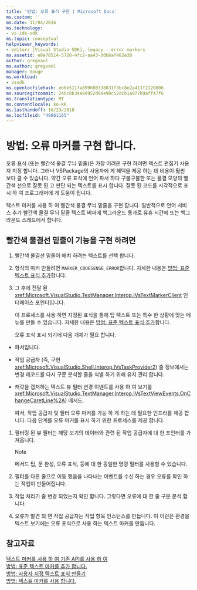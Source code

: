 ```yaml
---
title: '방법: 오류 표식 구현 | Microsoft Docs'
ms.custom: ''
ms.date: 11/04/2016
ms.technology:
- vs-ide-sdk
ms.topic: conceptual
helpviewer_keywords:
- editors [Visual Studio SDK], legacy - error markers
ms.assetid: e8e78514-5720-4fc2-aa43-00b6af482e38
author: gregvanl
ms.author: gregvanl
manager: douge
ms.workload:
- vssdk
ms.openlocfilehash: eb6e511fa899680338831f3bc8e2a411f2126006
ms.sourcegitcommit: 240c8b34e80952d00e90c52dcb1a077b9aff47f6
ms.translationtype: MT
ms.contentlocale: ko-KR
ms.lasthandoff: 10/23/2018
ms.locfileid: "49861165"
---
```

# <a name="how-to-implement-error-markers"></a>방법: 오류 마커를 구현 합니다.
오류 표식 (또는 빨간색 물결 무늬 밑줄)은 가장 어려운 구현 하려면 텍스트 편집기 사용자 지정 합니다. 그러나 VSPackage의 사용자에 게 혜택을 제공 하는 데 비용이 훨씬 보다 클 수 있습니다. 약간 오류 표식에 언어 파서 하다 구불구불한 또는 물결 모양의 빨간색 선으로 잘못 된 고 판단 되는 텍스트를 표시 합니다. 잘못 된 코드를 시각적으로 표시 하 여 프로그래머에 게 도움이 됩니다.  
  
 텍스트 마커를 사용 하 여 빨간색 물결 무늬 밑줄을 구현 합니다. 일반적으로 언어 서비스 추가 빨간색 물결 무늬 밑줄 텍스트 버퍼에 백그라운드 통과로 유휴 시간에 또는 백그라운드 스레드에서 합니다.  
  
## <a name="to-implement-the-red-wavy-underline-feature"></a>빨간색 물결선 밑줄이 기능을 구현 하려면  
  
1. 빨간색 물결선 밑줄이 배치 하려는 텍스트를 선택 합니다.  
  
2. 형식의 마커 만들려면 `MARKER_CODESENSE_ERROR`합니다. 자세한 내용은 [방법: 표준 텍스트 표식 추가](../extensibility/how-to-add-standard-text-markers.md)합니다.  
  
3. 그 후에 전달 된 <xref:Microsoft.VisualStudio.TextManager.Interop.IVsTextMarkerClient> 인터페이스 포인터입니다.  
  
   이 프로세스를 사용 하면 지정된 표식을 통해 팁 텍스트 또는 특수 한 상황에 맞는 메뉴를 만들 수 있습니다. 자세한 내용은 [방법: 표준 텍스트 표식 추가](../extensibility/how-to-add-standard-text-markers.md)합니다.  
  
   오류 표식 표시 되기에 다음 개체가 필요 합니다.  
  
- 파서입니다.  
  
- 작업 공급자 (즉, 구현 <xref:Microsoft.VisualStudio.Shell.Interop.IVsTaskProvider2>) 줄 정보에서는 변경 레코드를 다시 구문 분석할 줄을 식별 하기 위해 유지 관리 합니다.  
  
- 캐럿을 캡처하는 텍스트 뷰 필터 변경 이벤트를 사용 하 여 보기를 <xref:Microsoft.VisualStudio.TextManager.Interop.IVsTextViewEvents.OnChangeCaretLine%2A>) 메서드.  
  
  파서, 작업 공급자 및 필터 오류 마커를 가능 하 게 하는 데 필요한 인프라를 제공 합니다. 다음 단계를 오류 마커를 표시 하기 위한 프로세스를 제공 합니다.  
  
1.  필터링 된 뷰 필터는 해당 보기의 데이터와 관련 된 작업 공급자에 대 한 포인터를 가져옵니다.  
  
    > [!NOTE]
    >  메서드 팁, 문 완성, 오류 표식, 등에 대 한 동일한 명령 필터를 사용할 수 있습니다.  
  
2.  필터를 다른 줄으로 이동 했음을 나타내는 이벤트를 수신 하는 경우 오류를 확인 하는 작업이 만들어집니다.  
  
3.  작업 처리기 줄 변경 되었는지 확인 합니다. 그렇다면 오류에 대 한 줄 구문 분석 합니다.  
  
4.  오류가 발견 되 면 작업 공급자는 작업 항목 인스턴스를 만듭니다. 이 이런은 환경을 텍스트 보기에는 오류 표식으로 사용 하는 텍스트 마커를 만듭니다.  
  
## <a name="see-also"></a>참고자료  
 [텍스트 마커를 사용 하 여 기존 API를 사용 하 여](../extensibility/using-text-markers-with-the-legacy-api.md)   
 [방법: 표준 텍스트 마커를 추가 합니다.](../extensibility/how-to-add-standard-text-markers.md)   
 [방법: 사용자 지정 텍스트 표식 만들기](../extensibility/how-to-create-custom-text-markers.md)   
 [방법: 텍스트 마커를 사용 합니다.](../extensibility/how-to-use-text-markers.md)
